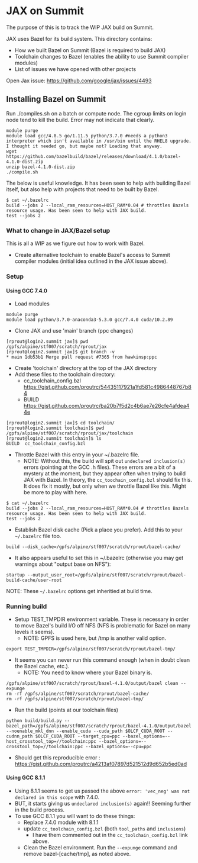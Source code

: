 # JAX on Summit

The purpose of this is to track the WIP JAX build on Summit.

JAX uses Bazel for its build system. This directory contains:

* How we built Bazel on Summit (Bazel is required to build JAX)
* Toolchain changes to Bazel (enables the ability to  use Summit compiler modules)
* List of issues we have opened with other projects

Open Jax issue: https://github.com/google/jax/issues/4493

## Installing Bazel on Summit

Run ./compiles.sh on a batch or compute node. The cgroup limits on login node tend to kill the build. Error may not indicate that clearly. 
```
module purge
module load gcc/4.8.5 go/1.11.5 python/3.7.0 #needs a python3 interpreter which isn't available in /usr/bin until the RHEL8 upgrade. I thought it needed go, but maybe not? Loading that anyway.
wget https://github.com/bazelbuild/bazel/releases/download/4.1.0/bazel-4.1.0-dist.zip
unzip bazel-4.1.0-dist.zip
./compile.sh
```
The below is useful knowledge. It has been seen to help with building Bazel itself, but also help with projects that need to be built by Bazel.

```
$ cat ~/.bazelrc 
build --jobs 2 --local_ram_resources=HOST_RAM*0.04 # throttles Bazels resource usage. Has been seen to help with JAX build.
test --jobs 2
```
### What to change in JAX/Bazel setup

This is all a WIP as we figure out how to work with Bazel.

* Create alternative toolchain to enable Bazel's access to Summit compiler modules (initial idea outlined in the JAX issue above).

### Setup

#### Using GCC 7.4.0

* Load modules
```
module purge
module load python/3.7.0-anaconda3-5.3.0 gcc/7.4.0 cuda/10.2.89
```
* Clone JAX and use 'main' branch (ppc changes)
```
[rprout@login2.summit jax]$ pwd
/gpfs/alpine/stf007/scratch/rprout/jax
[rprout@login2.summit jax]$ git branch -v
* main 1db53b1 Merge pull request #7365 from hawkinsp:ppc
```
* Create 'toolchain' directory at the top of the JAX directory
* Add these files to the toolchain directory:
  * cc_toolchain_config.bzl https://gist.github.com/proutrc/54435117921a1fd581c4986448767b84
  * BUILD https://gist.github.com/proutrc/ba20b7f5d2c4b6ae7e26cfe4afdea44e
```
[rprout@login2.summit jax]$ cd toolchain/
[rprout@login2.summit toolchain]$ pwd
/gpfs/alpine/stf007/scratch/rprout/jax/toolchain
[rprout@login2.summit toolchain]$ ls
BUILD  cc_toolchain_config.bzl
```
* Throttle Bazel with this entry in your ~/.bazelrc file. 
  * NOTE: Without this, the build will spit out `undeclared inclusion(s)` errors (pointing at the GCC .h files). These errors are a bit of a mystery at the moment,           but they appear often when trying to build JAX with Bazel. In theory, the `cc_toochain_config.bzl` should fix this. It does fix it mostly, but only when             we throttle Bazel like this. Might be more to play with here.
```
$ cat ~/.bazelrc 
build --jobs 2 --local_ram_resources=HOST_RAM*0.04 # throttles Bazels resource usage. Has been seen to help with JAX build.
test --jobs 2
```
* Establish Bazel disk cache (Pick a place you prefer). Add this to your `~/.bazelrc` file too.
```
build --disk_cache=/gpfs/alpine/stf007/scratch/rprout/bazel-cache/
```
* It also appears useful to set this in ~/.bazelrc (otherwise you may get warnings about "output base on NFS"):
```
startup --output_user_root=/gpfs/alpine/stf007/scratch/rprout/bazel-build-cache/user-root
```

NOTE: These `~/.bazelrc` options get inheritied at build time.
### Running build

* Setup TEST_TMPDIR environment variable. These is necessary in order to move Bazel's build I/O off NFS (NFS is problematic for Bazel on many levels it seems).
  * NOTE: GPFS is used here, but /tmp is another valid option.
```
export TEST_TMPDIR=/gpfs/alpine/stf007/scratch/rprout/bazel-tmp/
```
* It seems you can never run this command enough (when in doubt clean the Bazel cache, etc.). 
  * NOTE: You need to know where your Bazel binary is. 
```
/gpfs/alpine/stf007/scratch/rprout/bazel-4.1.0/output/bazel clean --expunge
rm -rf /gpfs/alpine/stf007/scratch/rprout/bazel-cache/
rm -rf /gpfs/alpine/stf007/scratch/rprout/bazel-tmp/
```
* Run the build (points at our toolchain files)
```
python build/build.py --bazel_path=/gpfs/alpine/stf007/scratch/rprout/bazel-4.1.0/output/bazel --noenable_mkl_dnn --enable_cuda --cuda_path $OLCF_CUDA_ROOT --cudnn_path $OLCF_CUDA_ROOT --target_cpu=ppc --bazel_options=--host_crosstool_top=//toolchain:ppc --bazel_options=--crosstool_top=//toolchain:ppc --bazel_options=--cpu=ppc
```
* Should get this reproducible error : https://gist.github.com/proutrc/a4213af07897d521512d9d652b5ed0ad 

#### Using GCC 8.1.1

* Using 8.1.1 seems to get us passed the above `error: 'vec_neg' was not declared in this scope` with 7.4.0.
* BUT, it starts giving us `undeclared inclusion(s)` again!! Seeming further in the build process.
* To use GCC 8.1.1 you will want to do these things:
  * Replace 7.4.0 module with 8.1.1
  * update `cc_toolchain_config.bzl` (both `tool_paths` and `inclusions`)
    * I have them commented out in the `cc_toolchain_config.bzl` link above.   
  * Clean the Bazel environment. Run the `--expunge` command and remove bazel-[cache/tmp], as noted above. 
